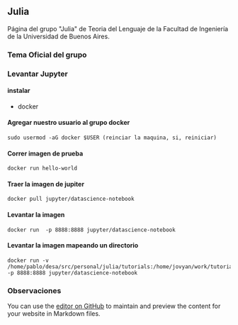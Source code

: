 ## Julia

Página del grupo "Julia" de Teoria del Lenguaje de la Facultad de Ingeniería de la Universidad de Buenos Aires.


### Tema Oficial del grupo

### Levantar Jupyter

#### instalar 
 -  docker

#### Agregar nuestro usuario al grupo docker
```
sudo usermod -aG docker $USER (reinciar la maquina, si, reiniciar)
```
#### Correr imagen de prueba
```
docker run hello-world
```
#### Traer la imagen de jupiter
```
docker pull jupyter/datascience-notebook
```
#### Levantar la imagen 
```
docker run  -p 8888:8888 jupyter/datascience-notebook 
```
#### Levantar la imagen mapeando un directorio
```
docker run -v /home/pablo/desa/src/personal/julia/tutorials:/home/jovyan/work/tutorials -p 8888:8888 jupyter/datascience-notebook 
```


### Observaciones
You can use the [editor on GitHub](https://github.com/pablito-ernesto/julia/edit/master/README.md) to maintain and preview the content for your website in Markdown files.
